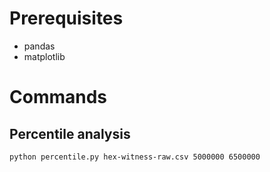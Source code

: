 # Prerequisites

* pandas
* matplotlib

# Commands

## Percentile analysis

```
python percentile.py hex-witness-raw.csv 5000000 6500000
```